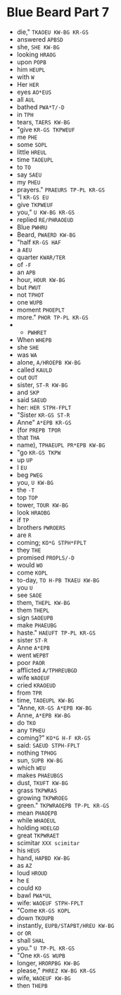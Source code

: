 # Blue Beard Part 7

* die," `TKAOEU KW-BG KR-GS`
* answered `APBSD`
* she, `SHE KW-BG`
* looking `HRAOG`
* upon `POPB`
* him `HEUPL`
* with `W`
* Her `HER`
* eyes `AO*EUS`
* all `AUL`
* bathed `PWA*T/-D`
* in `TPH`
* tears, `TAERS KW-BG`
* "give `KR-GS TKPWEUF`
* me `PHE`
* some `SOPL`
* little `HREUL`
* time `TAOEUPL`
* to `TO`
* say `SAEU`
* my `PHEU`
* prayers." `PRAEURS TP-PL KR-GS`
* "I `KR-GS EU`
* give `TKPWEUF`
* you," `U KW-BG KR-GS`
* replied `RE/PHRAOEUD`
* Blue `PWHRU`
* Beard, `PWAERD KW-BG`
* "half `KR-GS HAF`
* a `AEU`
* quarter `KWAR/TER`
* of `-F`
* an `APB`
* hour, `HOUR KW-BG`
* but `PWUT`
* not `TPHOT`
* one `WUPB`
* moment `PHOEPLT`
* more." `PHOR TP-PL KR-GS`
* * `PWHRET`
* When `WHEPB`
* she `SHE`
* was `WA`
* alone, `A/HROEPB KW-BG`
* called `KAULD`
* out `OUT`
* sister, `ST-R KW-BG`
* and `SKP`
* said `SAEUD`
* her: `HER STPH-FPLT`
* "Sister `KR-GS ST-R`
* Anne" `A*EPB KR-GS`
* (for `PREPB TPOR`
* that `THA`
* name), `TPHAEUPL PR*EPB KW-BG`
* "go `KR-GS TKPW`
* up `UP`
* I `EU`
* beg `PWEG`
* you, `U KW-BG`
* the `-T`
* top `TOP`
* tower, `TOUR KW-BG`
* look `HRAOBG`
* if `TP`
* brothers `PWROERS`
* are `R`
* coming; `KO*G STPH*FPLT`
* they `THE`
* promised `PROPLS/-D`
* would `WO`
* come `KOPL`
* to-day, `TO H-PB TKAEU KW-BG`
* you `U`
* see `SAOE`
* them, `THEPL KW-BG`
* them `THEPL`
* sign `SAOEUPB`
* make `PHAEUBG`
* haste." `HAEUFT TP-PL KR-GS`
* sister `ST-R`
* Anne `A*EPB`
* went `WEPBT`
* poor `PAOR`
* afflicted `A/TPHREUBGD`
* wife `WAOEUF`
* cried `KRAOEUD`
* from `TPR`
* time, `TAOEUPL KW-BG`
* "Anne, `KR-GS A*EPB KW-BG`
* Anne, `A*EPB KW-BG`
* do `TKO`
* any `TPHEU`
* coming?" `KO*G H-F KR-GS`
* said: `SAEUD STPH-FPLT`
* nothing `TPHOG`
* sun, `SUPB KW-BG`
* which `WEU`
* makes `PHAEUBGS`
* dust, `TKUFT KW-BG`
* grass `TKPWRAS`
* growing `TKPWROEG`
* green." `TKPWRAOEPB TP-PL KR-GS`
* mean `PHAOEPB`
* while `WHAOEUL`
* holding `HOELGD`
* great `TKPWRAET`
* scimitar `XXX scimitar`
* his `HEUS`
* hand, `HAPBD KW-BG`
* as `AZ`
* loud `HROUD`
* he `E`
* could `KO`
* bawl `PWA*UL`
* wife: `WAOEUF STPH-FPLT`
* "Come `KR-GS KOPL`
* down `TKOUPB`
* instantly, `EUPB/STAPBT/HREU KW-BG`
* or `OR`
* shall `SHAL`
* you." `U TP-PL KR-GS`
* "One `KR-GS WUPB`
* longer, `HRORPBG KW-BG`
* please," `PHREZ KW-BG KR-GS`
* wife, `WAOEUF KW-BG`
* then `THEPB`
